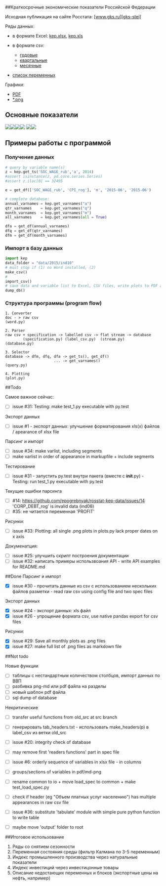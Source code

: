 ##Краткосрочные экономические показатели Российской Федерации  

Исходная публикация на сайте Росстата: [www.gks.ru][gks-stei] 

Ряды данных: 
- в формате Excel: [kep.xlsx][kep-at-git-xlsx], [kep.xls][kep-at-git-xls]
- в формате csv: 
  - [годовые](https://raw.githubusercontent.com/epogrebnyak/rosstat-kep-data/master/src/output/data_annual.txt) 
  - [квартальные](https://raw.githubusercontent.com/epogrebnyak/rosstat-kep-data/master/src/output/data_qtr.txt)
  - [месячные](https://raw.githubusercontent.com/epogrebnyak/rosstat-kep-data/master/src/output/data_monthly.txt) 

- [список переменных](https://raw.githubusercontent.com/epogrebnyak/rosstat-kep-data/master/src/output/varnames.md)

Графики:
- [PDF](https://github.com/epogrebnyak/rosstat-kep-data/blob/master/src/output/monthly.pdf)
- [*.png](https://github.com/epogrebnyak/rosstat-kep-data/blob/master/src/output/images.md)

[kep-at-git-xlsx]: https://github.com/epogrebnyak/rosstat-kep-data/blob/master/src/output/kep.xlsx?raw=true
[kep-at-git-xls]: https://github.com/epogrebnyak/rosstat-kep-data/blob/master/src/output/kep.xls?raw=true
[gks-stei]: http://www.gks.ru/wps/wcm/connect/rosstat_main/rosstat/ru/statistics/publications/catalog/doc_1140080765391


## Основные показатели

![](src/output/png/CPI_rog.png)![](src/output/png/IND_PROD_yoy.png)![](src/output/png/I_yoy.png)![](src/output/png/RUR_USD_eop.png)
![](src/output/png/SOC_UNEMPLOYMENT_percent.png)![](src/output/png/SOC_WAGE_rub.png)

## Примеры работы с программой 

### Получение данных

```python
# query by variable name(s) 
z = kep.get_ts('SOC_WAGE_rub','a', 2014)
#assert isinstance(z, pd.core.series.Series)
#assert z.iloc[0] == 32495

e = get_df(['SOC_WAGE_rub', 'CPI_rog'], 'm', '2015-06', '2015-06')

# complete database:
annual_varnames = kep.get_varnames("a")
qtr_varnames    = kep.get_varnames("q")
month_varnames  = kep.get_varnames("m")
all_varnames    = kep.get_varnames(all = True)

dfa = get_df(annual_varnames)
dfq = get_df(qtr_varnames)
dfm = get_df(month_varnames)
```

### Импорт в базу данных

```python
import kep 
data_folder = "data/2015/ind10"
# must stop if (1) no Word installed, (2)  
make_csv()
#
import_csv()
# save data and variable list to Excel, CSV files, write plots to PDF and *.png 
dump_db()
```


### Структура программы (program flow)
```
1. Converter
doc - > raw csv
(word.py)

2. Parser
raw csv + specification -> labelled csv -> flat stream -> database
        (specification.py) (label_csv.py)  (stream.py)    (database.py)

3. Selector
database -> dfm, dfq, dfa -> get_ts(), get_df()
                      ... -> get_varnames()   
(query.py)

4. Plotting
(plot.py)
```

##Todo

Самое важное сейчас:
- [ ] issue #31: Testing: make test_1.py executable with py.test
 
Экспорт данных
- [ ] issue  #1 - экспорт данных: улучшение форматирования xls(x) файлов / apearance of xlsx file

Парсинг и импорт 
- [ ] issue #34: make varlist, including segments
- [ ] make varlist in order of appearance in markupfile + include segments

Тестирование
- [ ] issue #31 - запустить py.test внутри пакета (вместе c __init__.py) - Testing: run test_1.py executable with py.test 

Текущие ошибки парсинга 
- [ ] #14: https://github.com/epogrebnyak/rosstat-kep-data/issues/14 'CORP_DEBT_rog' is invalid data (ind06)
- [ ] #35: не читается переменная 'PROFIT'

Рисунки:
- [ ] issue #33: Plotting: all single .png plots in plots.py lack proper dates on x axis

Докуменатция:
- [ ] issue #25: улучшить скрипт построения документации
- [ ] issue #32: написать примеры использвоания API - write API examples for README.md

##Done
Парсинг и импорт 
- [x] issue #30 - прочитать данные из csv c иcпользованием нескольких файлов разметки - read raw csv using config file and two spec files 

Экспорт данных
- [x] issue #24 - экспорт данных: xls файл
- [x] issue #26 - упрощение формата csv, use native pandas export for csv files

Рисунки:
- [x] issue #29: Save all monthly plots as .png files 
- [x] issue #27: make full list of .png files as markdown file 

##Not todo

Новые функции
- [ ] таблицы с нестандартным количеством столбцов, импорт данных по ВВП
- [ ] разбивка png-md или pdf файла на разделы
- [ ] новый шаблон pdf файла
- [ ] sql dump of database

Некритические
- [ ] transfer useful functions from old_src at src branch
- [ ] генерировать tab_headers.txt - использовать make_headers(p) в label_csv из ветки old_src
- [ ] issue #20: integrity check of database
- [ ] may remove first 'readers functions' part in spec file
- [ ] issue #6: orderly sequence of variables in xlsx file - in columns
- [ ] groups/sections of variables in pdf/md-png
- [ ] rename common to io + move load_spec to common + make test_load_spec.py
- [ ] check if header (eg "Объем платных услуг населению") has multiple appearances in raw csv file 
- [ ] issue #36: substitute 'tabulate' module with simple pure python function to write table
- [ ] maybe move 'output' folder to root  


##Итоговое использование
1. Ряды со снятием сезонности
2. Переменная состояния среды (фильтр Калмана по 3-5 переменным)
3. Индекс промышленного производства через натуральные показатели
4. Индекс инвестиций через инвестицонные товары 
5. Описание недостающих переменных и блоков (экспортные цены на нефть, например)
